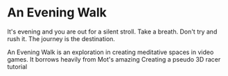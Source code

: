 # An Evening Walk
It's evening and you are out for a silent stroll. Take a breath. Don't try and rush it. The journey is the destination.  

An Evening Walk is an exploration in creating meditative spaces in video games. It borrows heavily from Mot's amazing Creating a pseudo 3D racer tutorial
